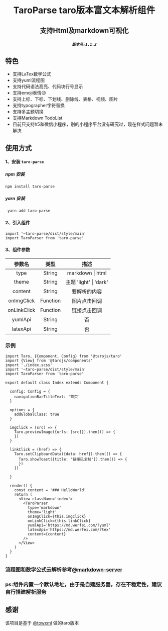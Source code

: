 # <p align="center">TaroParse taro版本富文本解析组件</p>
## <p align="center">支持Html及markdown可视化</p>
##### <p align="center"><code>版本号:1.1.2</code></p>
## 特色
- 支持LaTex数学公式
- 支持yuml流程图
- 支持代码语法高亮、代码块行号显示
- 支持emoji表情😉
- 支持上标、下标、下划线、删除线、表格、视频、图片
- 支持typographer字符替换
- 支持多主题切换
- 支持Markdown TodoList
- 目前只支持h5和微信小程序，别的小程序平台没有研究过，现在样式问题暂未解决
## 使用方式
#### 1、安装 ` taro-parse `
##### npm 安装
` npm install taro-parse `
##### yarn 安装
` yarn add taro-parse`
#### 2、引入组件
``` 
import '~taro-parse/dist/style/main'
import TaroParser from 'taro-parse'
```
#### 3、组件参数

| 参数名 | 类型   |描述 |
| :---:  | :----: | :----: |
| type| String | markdown \| html|
| theme| String | 主题 'light' \| 'dark'|
| content| String | 要解析的内容 |
| onImgClick| Function|  图片点击回调|
| onLinkClick| Function| 链接点击回调 |
| yumlApi| String| 否 | yuml流程图云解析地址 |
| latexApi| String| 否 | latex数学公式云解析地址 |

### 示例

```
import Taro, {Component, Config} from '@tarojs/taro'
import {View} from '@tarojs/components'
import './index.scss'
import '~taro-parse/dist/style/main'
import TaroParser from 'taro-parse'

export default class Index extends Component {

  config: Config = {
    navigationBarTitleText: '首页'
  }

  options = {
    addGlobalClass: true
  }

  imgClick = (src) => {
    Taro.previewImage({urls: [src]}).then(() => {
    })
  }

  linkClick = (href) => {
    Taro.setClipboardData({data: href}).then(() => {
      Taro.showToast({title: '链接已复制'}).then(() => {
      })
    })

  }

  render() {
    const content = '### HelloWorld'
    return (
      <View className='index'>
        <TaroParser
          type='markdown'
          theme='light'
          onImgClick={this.imgClick}
          onLinkClick={this.linkClick}
          yumlApi='https://md.werfei.com/?yuml'
          latexApi='https://md.werfei.com/?tex'
          content={content}
        />
      </View>
    )
  }
}

```

### 流程图和数学公式云解析参考[@markdown-server](https://github.com/sbfkcel/markdown-server) 
### ps:组件内置一个默认地址，由于是自建服务器，存在不稳定性，建议自行搭建解析服务
## 感谢
该项目是基于 [@towxml](https://github.com/sbfkcel/towxml) 做的taro版本
